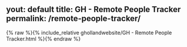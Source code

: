 yout: default
title: GH - Remote People Tracker
permalink: /remote-people-tracker/
---

{% raw %}{% include_relative ghollandwebsite/GH - Remote People Tracker.html %}{% endraw %}
